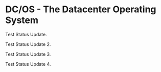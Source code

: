# DC/OS - The Datacenter Operating System

Test Status Update.

Test Status Update 2.

Test Status Update 3.

Test Status Update 4.